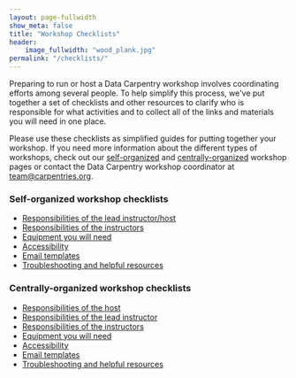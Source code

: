 ```yaml
---
layout: page-fullwidth
show_meta: false
title: "Workshop Checklists"
header:
    image_fullwidth: "wood_plank.jpg"
permalink: "/checklists/"
---
```


Preparing to run or host a Data Carpentry workshop involves coordinating efforts among several people. To help
simplify this process, we've put together a set of checklists and other resources to clarify who is responsible
for what activities and to collect all of the links and materials you will need in one place.  

Please use these
checklists as simplified guides for putting together your workshop. If you need more information about the
different types of workshops, check out our [self-organized](/self-organized-workshops/) and 
[centrally-organized](/workshops-host/) workshop pages or contact the Data Carpentry workshop coordinator 
at [team@carpentries.org](mailto:team@carpentries.org).  

### Self-organized workshop checklists
- [Responsibilities of the lead instructor/host](/self-org-lead/)  
- [Responsibilities of the instructors](/instructor-checklist/)  
- [Equipment you will need](/equipment-checklist/)  
- [Accessibility](/accessibility/)  
- [Email templates](/email-templates/)  
- [Troubleshooting and helpful resources](/troubleshooting/)  

### Centrally-organized workshop checklists  
- [Responsibilities of the host](/host-checklist/)  
- [Responsibilities of the lead instructor](/hosted-lead/)  
- [Responsibilities of the instructors](/instructor-checklist/)  
- [Equipment you will need](/equipment-checklist/)  
- [Accessibility](/accessibility/)  
- [Email templates](/email-templates/)  
- [Troubleshooting and helpful resources](/troubleshooting/)  
